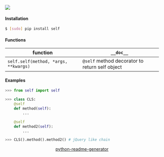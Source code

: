 <!--
https://pypi.org/project/readme-generator/
https://pypi.org/project/python-readme-generator/
-->

[![](https://img.shields.io/pypi/pyversions/self.svg?longCache=True)](https://pypi.org/project/self/)

#### Installation
```bash
$ [sudo] pip install self
```

#### Functions
function|`__doc__`
-|-
`self.self(method, *args, **kwargs)` |`@self` method decorator to return self object

#### Examples
```python
>>> from self import self

>>> class CLS:
	@self
	def method(self):
		...

	@self
	def method2(self):
		...

>>> CLS().method().method2() # jQuery like chain
```

<p align="center">
    <a href="https://pypi.org/project/python-readme-generator/">python-readme-generator</a>
</p>